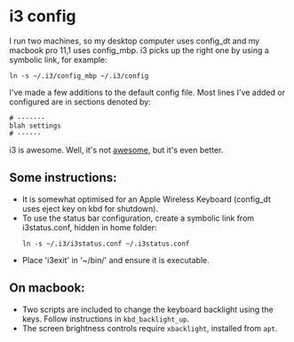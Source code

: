 # i3 config

I run two machines, so my desktop computer uses config_dt and my macbook pro 11,1 uses config_mbp. i3 picks
up the right one by using a symbolic link, for example:

	ln -s ~/.i3/config_mbp ~/.i3/config

I've made a few additions to the default config file. Most lines I've added or configured are in sections 
denoted by:

	# -------
	blah settings
	# ------

i3 is awesome. Well, it's not [awesome](http://awesome.naquadah.org/), but it's even better.

## Some instructions:

* It is somewhat optimised for an Apple Wireless Keyboard (config_dt uses eject key on kbd for shutdown).
* To use the status bar configuration, create a symbolic link from i3status.conf, hidden in home folder:
	```
	ln -s ~/.i3/i3status.conf ~/.i3status.conf
	```
* Place 'i3exit' in '~/bin/' and ensure it is executable.

## On macbook:

* Two scripts are included to change the keyboard backlight using the keys. Follow instructions in `kbd_backlight_up`.
* The screen brightness controls require `xbacklight`, installed from `apt`.

